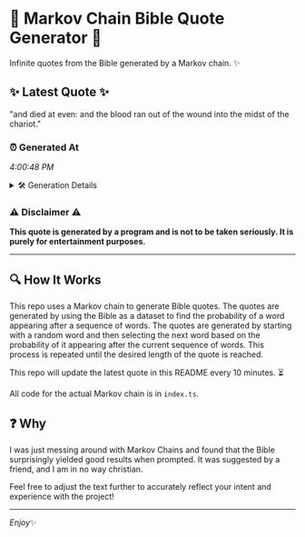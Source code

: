 # 📖 Markov Chain Bible Quote Generator 📖

Infinite quotes from the Bible generated by a Markov chain. ✨

## ✨ Latest Quote ✨
"and died at even: and the blood ran out of the wound into the midst of the chariot."

### ⏰ Generated At
*4:00:48 PM*

<details>
    <summary>🛠️ Generation Details</summary>
    <p>
        <strong>🌱 Seed:</strong> and<br>
        <strong>🔄 Iterations:</strong> 17<br>
        <strong>📜 Context History:</strong><br>[ and ]: died<br>[ and, died ]: at<br>[ and, died, at ]: even:<br>[ and, died, at, even: ]: and<br>[ and, died, at, even:, and ]: the<br>[ and, died, at, even:, and, the ]: blood<br>[ died, at, even:, and, the, blood ]: ran<br>[ at, even:, and, the, blood, ran ]: out<br>[ even:, and, the, blood, ran, out ]: of<br>[ and, the, blood, ran, out, of ]: the<br>[ the, blood, ran, out, of, the ]: wound<br>[ blood, ran, out, of, the, wound ]: into<br>[ ran, out, of, the, wound, into ]: the<br>[ out, of, the, wound, into, the ]: midst<br>[ of, the, wound, into, the, midst ]: of<br>[ the, wound, into, the, midst, of ]: the<br>[ wound, into, the, midst, of, the ]: chariot.<br>
    </p>
</details>

### ⚠️ Disclaimer ⚠️
**This quote is generated by a program and is not to be taken seriously. It is purely for entertainment purposes.**

---

## 🔍 How It Works

This repo uses a Markov chain to generate Bible quotes. The quotes are generated by using the Bible as a dataset to find the probability of a word appearing after a sequence of words. The quotes are generated by starting with a random word and then selecting the next word based on the probability of it appearing after the current sequence of words. This process is repeated until the desired length of the quote is reached.

This repo will update the latest quote in this README every 10 minutes. ⏳

All code for the actual Markov chain is in `index.ts`.

## ❓ Why

I was just messing around with Markov Chains and found that the Bible surprisingly yielded good results when prompted. 
It was suggested by a friend, and I am in no way christian.

Feel free to adjust the text further to accurately reflect your intent and experience with the project!

---

*Enjoy*✨
